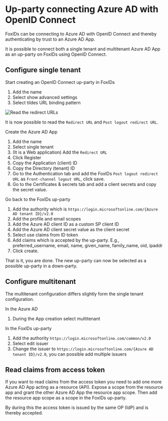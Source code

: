 ﻿# Up-party connecting Azure AD with OpenID Connect

FoxIDs can be connecting to Azure AD with OpenID Connect and thereby authenticating by trust to an Azure AD App. 

It is possible to connect both a single tenant and multitenant Azure AD App as an up-party on FoxIDs using OpenID Connect.

## Configure single tenant

Start creating an OpenID Connect up-party in FoxIDs

 1. Add the name
 2. Select show advanced settings
 3. Select tildes URL binding pattern

![Read the redirect URLs](images/howto-oidc-azuread-readredirect.svg)

It is now possible to read the `Redirect URL` and `Post logout redirect URL`.

Create the Azure AD App

 1. Add the name
 2. Select single tenant
 3. (It is a Web application) Add the `Redirect URL` 
 4. Click Register
 5. Copy the Application (client) ID
 6. Copy the Directory (tenant) ID
 7. Go to the Authentication tab and add the FoxIDs `Post logout redirect URL` as `Front-channel logout URL`, click save.
 8. Go to the Certificates & secrets tab and add a client secrets and copy the secret value.

Go back to the FoxIDs up-party

 1. Add the authority which is `https://login.microsoftonline.com/{Azure AD tenant ID}/v2.0`
 2. Add the profile and email scopes
 3. Add the Azure AD client ID as a custom SP client ID
 4. Add the Azure AD client secret value as the client secret
 5. Select use claims from ID token
 6. Add claims which is accepted by the up-party. E.g., preferred_username, email, name, given_name, family_name, oid, ipaddr
 7. Click create.

That is it, you are done. The new up-party can now be selected as a possible up-party in a down-party.

## Configure multitenant

The multitenant configuration differs slightly form the single tenant configuration.

In the Azure AD

 1. During the App creation select multitenant

In the FoxIDs up-party

 1. Add the authority `https://login.microsoftonline.com/common/v2.0`
 2. Select edit issuer
 3. Change the issuer to `https://login.microsoftonline.com/{Azure AD tenant ID}/v2.0`, you can possible add multiple issuers

## Read claims from access token

If you want to read claims from the access token you need to add one more Azure AD App acting as a resource (API). Expose a scope from the resource app and grant the other Azure AD App the resource app scope.
Then add the resource app scope as a scope in the FoxIDs up-party. 

By during this the access token is issued by the same OP (IdP) and is thereby accepted.





